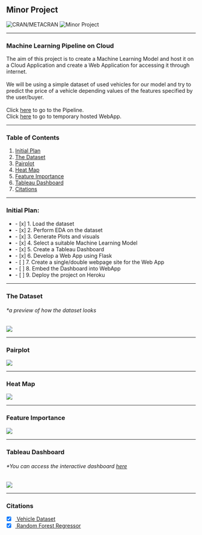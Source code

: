 ## Minor Project
![CRAN/METACRAN](https://img.shields.io/cran/l/devtools?style=for-the-badge) ![Minor Project](https://img.shields.io/badge/Minor%20Project-ML%20on%20Cloud-orange?style=for-the-badge)

---
### Machine Learning Pipeline on Cloud

The aim of this project is to create a Machine Learning Model and host it on a Cloud Application and create a Web Application for accessing it through internet. <br> <br>
We will be using a simple dataset of used vehicles for our model and try to predict the price of a vehicle depending values of the features specified by the user/buyer. <br> <br>
Click <a href = "https://github.com/adityakumaar/ML-Pipeline-On-Cloud/blob/master/ML%20Pipeline%20-%20Used%20Vehicles%20Price%20Prediction.ipynb">here</a> to go to the Pipeline. <br>
Click <a href="https://minor-1.herokuapp.com/">here</a> to go to temporary hosted WebApp. <br>

---
### Table of Contents
1. [Initial Plan](#initial_plan)
2. [The Dataset](#the_dataset)
3. [Pairplot](#pairplot)
4. [Heat Map](#heatmap)
5. [Feature Importance](#feature_importance)
6. [Tableau Dashboard](#tableau_dashboard)
6. [Citations](#citations)

---
### Initial Plan: <a name="initial_plan"></a>
<ul>
  <li> - [x] 1. Load the dataset </li>
  <li> - [x] 2. Perform EDA on the dataset </li>
  <li> - [x] 3. Generate Plots and visuals </li>
  <li> - [x] 4. Select a suitable Machine Learning Model </li>
  <li> - [x] 5. Create a Tableau Dashboard </li>
  <li> - [x] 6. Develop a Web App using Flask </li>
  <li> - [ ] 7. Create a single/double webpage site for the Web App </li>
  <li> - [ ] 8. Embed the Dashboard into WebApp </li>
  <li> - [ ] 9. Deploy the project on Heroku </li>
</ul>

---
### The Dataset <a name="the_dataset"></a>
<h6> *a preview of how the dataset looks </h6>
<img src = "https://github.com/adityakumaar/ML-Pipeline-On-Cloud/blob/master/extras/vehicle_dataset_sample.png" />

---
### Pairplot <a name="pairplot"></a>
<img src = "https://github.com/adityakumaar/ML-Pipeline-On-Cloud/blob/master/extras/pairplot.png" />

---
### Heat Map <a name="heatmap"></a>
<img src = "https://github.com/adityakumaar/ML-Pipeline-On-Cloud/blob/master/extras/heatmap.png" />

---
### Feature Importance <a name="feature_importance"></a>
<img src = "https://github.com/adityakumaar/ML-Pipeline-On-Cloud/blob/master/extras/feature_importance.png" />

---
### Tableau Dashboard <a name="tableau_dashboard"></a>
<h6> *You can access the interactive dashboard <a href = "https://public.tableau.com/views/MinorProjectDashboard/Dashboard?:language=en&:display_count=y&:origin=viz_share_link" > here </a> </h6>

<div class='tableauPlaceholder' id='viz1603617479435' style='position: relative'><noscript><a href='#'><img alt=' ' src='https:&#47;&#47;public.tableau.com&#47;static&#47;images&#47;Mi&#47;MinorProjectDashboard&#47;Dashboard&#47;1_rss.png' style='border: none' /></a></noscript><object class='tableauViz'  style='display:none;'><param name='host_url' value='https%3A%2F%2Fpublic.tableau.com%2F' /> <param name='embed_code_version' value='3' /> <param name='site_root' value='' /><param name='name' value='MinorProjectDashboard&#47;Dashboard' /><param name='tabs' value='no' /><param name='toolbar' value='yes' /><param name='static_image' value='https:&#47;&#47;public.tableau.com&#47;static&#47;images&#47;Mi&#47;MinorProjectDashboard&#47;Dashboard&#47;1.png' /> <param name='animate_transition' value='yes' /><param name='display_static_image' value='yes' /><param name='display_spinner' value='yes' /><param name='display_overlay' value='yes' /><param name='display_count' value='yes' /><param name='language' value='en' /></object></div>                

---
### Citations <a name="citations"></a>
- [x] <a href = "https://www.kaggle.com/adityakumaar/vehicle-price-prediction?select=vehicle_dataset.csv" > Vehicle Dataset </a>
- [x] <a href = "https://scikit-learn.org/stable/modules/generated/sklearn.ensemble.RandomForestRegressor.html" > Random Forest Regressor </a>
